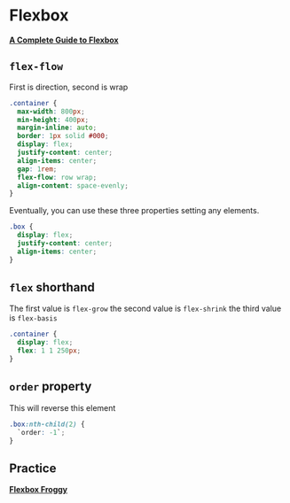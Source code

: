 # Flexbox

[ **A Complete Guide to Flexbox** ](https://css-tricks.com/snippets/css/a-guide-to-flexbox/)

## `flex-flow`

First is direction, second is wrap

```css
.container {
  max-width: 800px;
  min-height: 400px;
  margin-inline: auto;
  border: 1px solid #000;
  display: flex;
  justify-content: center;
  align-items: center;
  gap: 1rem;
  flex-flow: row wrap;
  align-content: space-evenly;
}
```

Eventually, you can use these three properties setting any elements.

```css
.box {
  display: flex;
  justify-content: center;
  align-items: center;
}
```

## `flex` shorthand

The first value is `flex-grow` the second value is `flex-shrink` the third value is `flex-basis`

```css
.container {
  display: flex;
  flex: 1 1 250px;
}
```

## `order` property

This will reverse this element

```css
.box:nth-child(2) {
  `order: -1`;
}
```

## Practice

[**Flexbox Froggy**](https://flexboxfroggy.com/)
